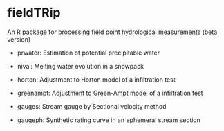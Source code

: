 # fieldTRip
An R package for processing field point hydrological measurements
(beta version)

- prwater: Estimation of potential precipitable water

- nival: Melting water evolution in a snowpack

- horton: Adjustment to Horton model of a infiltration test

- greenampt: Adjustment to Green-Ampt model of a infiltration test

- gauges: Stream gauge by Sectional velocity method

- gaugeph: Synthetic rating curve in an ephemeral stream section
